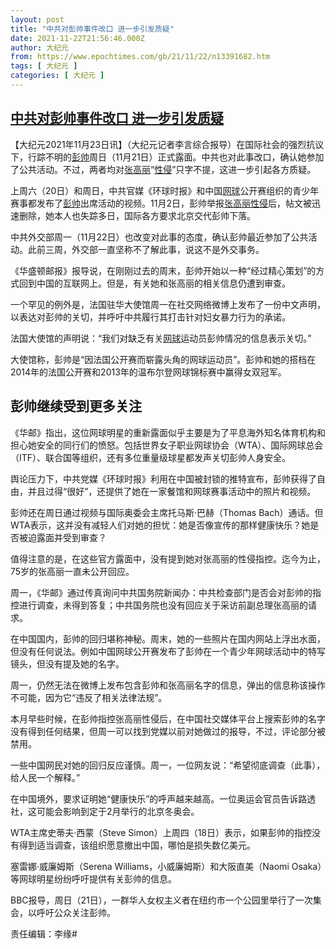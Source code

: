 ```yaml
---
layout: post
title: "中共对彭帅事件改口 进一步引发质疑"
date: 2021-11-22T21:56:46.000Z
author: 大纪元
from: https://www.epochtimes.com/gb/21/11/22/n13391682.htm
tags: [ 大纪元 ]
categories: [ 大纪元 ]
---
```

<!--1637618206000-->
[中共对彭帅事件改口 进一步引发质疑](https://www.epochtimes.com/gb/21/11/22/n13391682.htm)
------

<div>
<p>【大纪元2021年11月23日讯】（大纪元记者李言综合报导）在国际社会的强烈抗议下，行踪不明的<a href="https://www.epochtimes.com/gb/tag/%E5%BD%AD%E5%B8%85.html">彭帅</a>周日（11月21日）正式露面。中共也对此事改口，确认她参加了公共活动。不过，两者均对<a href="https://www.epochtimes.com/gb/tag/%E5%BC%A0%E9%AB%98%E4%B8%BD.html">张高丽</a>“<a href="https://www.epochtimes.com/gb/tag/%E6%80%A7%E4%BE%B5.html">性侵</a>”只字不提，这进一步引起各方质疑。</p><p>上周六（20日）和周日，中共官媒《环球时报》和中国<a href="https://www.epochtimes.com/gb/tag/%E7%BD%91%E7%90%83.html">网球</a>公开赛组织的青少年赛事都发布了<a href="https://www.epochtimes.com/gb/tag/%E5%BD%AD%E5%B8%85.html">彭帅</a>出席活动的视频。11月2日，彭帅举报<a href="https://www.epochtimes.com/gb/tag/%E5%BC%A0%E9%AB%98%E4%B8%BD.html">张高丽</a><a href="https://www.epochtimes.com/gb/tag/%E6%80%A7%E4%BE%B5.html">性侵</a>后，帖文被迅速删除，她本人也失踪多日，国际各方要求北京交代彭帅下落。</p><p>中共外交部周一（11月22日）也改变对此事的态度，确认彭帅最近参加了公共活动。此前三周，外交部一直坚称不了解此事，说这不是外交事务。</p><p>《华盛顿邮报》报导说，在刚刚过去的周末，彭帅开始以一种“经过精心策划”的方式回到中国的互联网上。但是，有关她和张高丽的相关信息仍遭到审查。</p><p>一个罕见的例外是，法国驻华大使馆周一在社交网络微博上发布了一份中文声明，以表达对彭帅的关切，并呼吁中共履行其打击针对妇女暴力行为的承诺。</p><p>法国大使馆的声明说：“我们对缺乏有关<a href="https://www.epochtimes.com/gb/tag/%E7%BD%91%E7%90%83.html">网球</a>运动员彭帅情况的信息表示关切。”</p><p>大使馆称，彭帅是“因法国公开赛而崭露头角的网球运动员”。彭帅和她的搭档在2014年的法国公开赛和2013年的温布尔登网球锦标赛中赢得女双冠军。</p><h2>彭帅继续受到更多关注</h2><p>《华邮》指出，这位网球明星的重新露面似乎主要是为了平息海外知名体育机构和担心她安全的同行们的愤怒。包括世界女子职业网球协会（WTA）、国际网球总会（ITF）、联合国等组织，还有多位重量级球星都发声关切彭帅人身安全。</p><p>舆论压力下，中共党媒《环球时报》利用在中国被封锁的推特宣布，彭帅获得了自由，并且过得“很好”，还提供了她在一家餐馆和网球赛事活动中的照片和视频。</p><p>彭帅还在周日通过视频与国际奥委会主席托马斯‧巴赫（Thomas Bach）通话。但WTA表示，这并没有减轻人们对她的担忧：她是否像宣传的那样健康快乐？她是否被迫露面并受到审查？</p><p>值得注意的是，在这些官方露面中，没有提到她对张高丽的性侵指控。迄今为止，75岁的张高丽一直未公开回应。</p><p>周一，《华邮》通过传真询问中共国务院新闻办：中共检查部门是否会对彭帅的指控进行调查，未得到答复；中共国务院也没有回应关于采访前副总理张高丽的请求。</p><p>在中国国内，彭帅的回归堪称神秘。周末，她的一些照片在国内网站上浮出水面，但没有任何说法。例如中国网球公开赛发布了彭帅在一个青少年网球活动中的特写镜头，但没有提及她的名字。</p><p>周一，仍然无法在微博上发布包含彭帅和张高丽名字的信息，弹出的信息称该操作不可能，因为它“违反了相关法律法规”。</p><p>本月早些时候，在彭帅指控张高丽性侵后，在中国社交媒体平台上搜索彭帅的名字没有得到任何结果，但周一可以找到党媒以前对她做过的报导，不过，评论部分被禁用。</p><p>一些中国网民对她的回归反应谨慎。周一，一位网友说：“希望彻底调查（此事），给人民一个解释。”</p><p>在中国境外，要求证明她“健康快乐”的呼声越来越高。一位奥运会官员告诉路透社，这可能会影响到定于2月举行的北京冬奥会。</p><p>WTA主席史蒂夫‧西蒙（Steve Simon）上周四（18日）表示，如果彭帅的指控没有得到适当调查，该组织愿意撤出中国，哪怕是损失数亿美元。</p><p>塞雷娜‧威廉姆斯（Serena Williams，小威廉姆斯）和大阪直美（Naomi Osaka）等网球明星纷纷呼吁提供有关彭帅的信息。</p><p>BBC报导，周日（21日），一群华人女权主义者在纽约市一个公园里举行了一次集会，以呼吁公众关注彭帅。</p><p>责任编辑：李缘#</p>
</div>
